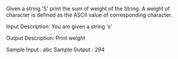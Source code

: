 Given a string 'S' print the sum of weight of the String. A weight of character is defined as the ASCII value of corresponding character.

Input Description:
You are given a string ‘s’

Output Description:
Print weight

Sample Input :
abc
Sample Output :
294